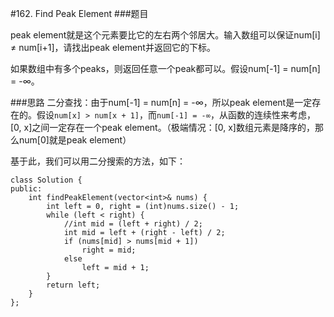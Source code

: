 #162. Find Peak Element
###题目

peak element就是这个元素要比它的左右两个邻居大。输入数组可以保证num[i] ≠ num[i+1]，请找出peak element并返回它的下标。

如果数组中有多个peaks，则返回任意一个peak都可以。假设num[-1] = num[n] = -∞。

###思路
二分查找：由于num[-1] = num[n] = -∞，所以peak element是一定存在的。假设`num[x] > num[x + 1]`，而`num[-1] = -∞`，从函数的连续性来考虑，[0, x]之间一定存在一个peak element。（极端情况：[0, x]数组元素是降序的，那么num[0]就是peak element）

基于此，我们可以用二分搜索的方法，如下：

```
class Solution {
public:
    int findPeakElement(vector<int>& nums) {
        int left = 0, right = (int)nums.size() - 1;
        while (left < right) {
            //int mid = (left + right) / 2;
            int mid = left + (right - left) / 2;
            if (nums[mid] > nums[mid + 1])
                right = mid;
            else
                left = mid + 1;
        }
        return left;
    }
};
```
